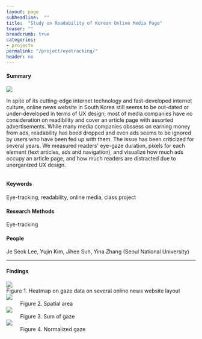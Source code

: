 ```yaml
---
layout: page
subheadline:  ""
title:  "Study on Readability of Korean Online Media Page"
teaser: ""
breadcrumb: true
categories:
- projects
permalink: "/project/eyetracking/"
header: no
---
```



<h4> Summary </h4>
<div class="row">
    <div class="medium-4 columns">
        <img src="http://heeryung.github.io/images/eye_gaze_data.png">
    </div>
    <div class="medium-8 columns">
        <p> In spite of its cutting-edge internet technology and fast-developed internet culture, online news website in South Korea still seems to be out-dated or under-developed in terms of UX design; most of media companies have no consideration on readibility and cover an article page with assorted advertisements. While many media companies obssess on earning money from ads, readability has beed dropped and even ads seems to be ignored by users who have been fed up with them. The issue has been criticized for several years. We measured readers' eye-gaze duration, pixels for each element (text articles, ads and navigation), and visualize how much ads occupy an article page, and how much readers are distracted due to unorganized UX design.</p>
    </div>
</div>
    

<h4> Keywords </h4>
Eye-tracking, readability, online media, class project

<h4> Research Methods </h4>
Eye-tracking

<h4> People </h4>
Je Seok Lee, Yujin Kim, Jihee Suh, Yina Zhang (Seoul National University)


<hr>


<h4>Findings</h4>

<div id = "imageContainer">
    <img src="http://heeryung.github.io/images/eye_gaze_example.png">
    <br> Figure 1. Heatmap on gaze data on several online news website layout
</div>

<div class="row">
    <div class="medium-4 columns">
        <img src="http://heeryung.github.io/images/eye_spatial.png">
        <br> Figure 2. Spatial area
    </div>
    <div class="medium-4 columns">
        <img src="http://heeryung.github.io/images/eye_sumOfGaze.png">
        <br> Figure 3. Sum of gaze
    </div>
    <div class="medium-4 columns">
        <img src="http://heeryung.github.io/images/eye_normalizedGaze.png">
        <br> Figure 4. Normalized gaze
    </div>
</div>

